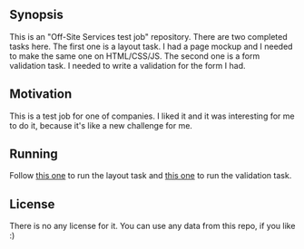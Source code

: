 ## Synopsis

This is an "Off-Site Services test job" repository. There are two completed tasks here. The first one is a layout task. I had a page mockup and I needed to make the same one on HTML/CSS/JS. The second one is a form validation task. I needed to write a validation for the form I had.

## Motivation

This is a test job for one of companies. I liked it and it was interesting for me to do it, because it's like a new challenge for me.

## Running

Follow [this one](https://cdn.rawgit.com/NRJman/Off-Site-Services-test-job/84ec1065/Layout%20task/index.html) to run the layout task and [this one](https://cdn.rawgit.com/NRJman/Off-Site-Services-test-job/bdea0759/Validation%20task/index.html) to run the validation task.
## License

There is no any license for it. You can use any data from this repo, if you like :)
